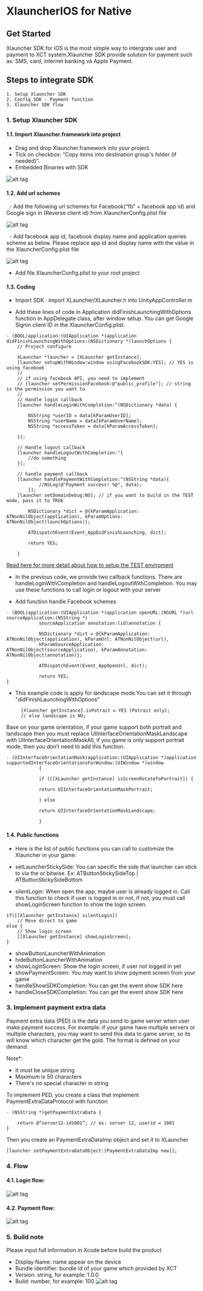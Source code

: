 # XlauncherIOS for Native

## Get Started

Xlauncher SDK for iOS is the most simple way to intergrate user and payment to XCT system.Xlauncher SDK provide solution for payment such as: SMS, card, internet banking và Apple Payment.

## Steps to integrate SDK

    1. Setup Xlauncher SDK
    2. Config SDK - Payment function
    3. Xlauncher SDK flow

### 1. Setup Xlauncher SDK
#### 1.1. Import Xlauncher.framework into project

   - Drag and drop Xlauncher.framework into your project.
   - Tick on checkbox: “Copy items into destination group's folder (if needed)”.
   - Embedded Binaries with SDK

![alt tag](https://github.com/xctcorporation/XlauncherIOS/blob/master/Images/addEmbled.png)

#### 1.2. Add url schemes

   - Add the following url schemes for Facebook(“fb” + facebook app id) and Google sign in (Reverse client id) from XlauncherConfig.plist file
    
![alt tag](https://github.com/xctcorporation/XlauncherIOS/blob/master/Images/addFbSchemes.png)

   - Add facebook app id, facebook display name and application queries scheme as below. Please replace app id and display name with the value in the XlauncherConfig.plist file 
   
![alt tag](https://github.com/xctcorporation/XlauncherIOS/blob/master/Images/addFbId.png)

   - Add file XlauncherConfig.plist to your root project

#### 1.3. Coding

- Import SDK : import XLauncher/XLauncher.h into UnityAppController.m

- Add these lines of code in Application didFinishLaunchingWithOptions function in AppDelegate class, after window setup. You can get Google Signin client ID in the XlauncherConfig.plist.

```
- (BOOL)application:(UIApplication *)application didFinishLaunchingWithOptions:(NSDictionary *)launchOptions {
	// Project configure

	XLauncher *launcher = [XLauncher getInstance];
	[launcher setupWithWindow:window usingFacebookSDK:YES]; // YES is using facebook 
	//
	// if using facebook API, you need to implement 
	// [launcher setPermissionFacebook:@"public_profile"]; // string is the permission you want to 
	//
	// Handle login callback
	[launcher handleLoginWithCompletion:^(NSDictionary *data) { 
	
		NSString *userID = data[kParamUserID];
		NSString *userName = data[kParamUserName];
		NSString *accessToken = data[kParamAccessToken]; 
	
	}]; 

	// Handle logout callback
	[launcher handleLogoutWithCompletion:^{ 
		//do something
	}];

	// handle payment callback
	[launcher handlePaymentWithCompletion:^(NSString *data){
        	//NSLog(@"Payment success! %@", data);
    	}];	
	[launcher setDomainDebug:NO]; // if you want to build in the TEST mode, pass it to TRUE

        NSDictionary *dict = @{kParamApplication: ATNonNilObject(application), kParamOptions: ATNonNilObject(launchOptions)}; 

        ATDispatchEvent(Event_AppDidFinishLaunching, dict);    

        return YES;
	
	}

```
[Read here for more detail about how to setup the TEST enviroment](https://github.com/xctcorporation/ServerIntegration/blob/master/SetupTheEnviroment.md)

- In the previous code, we provide two callback functions. There are handleLoginWithCompletion and handleLogoutWithCompletion. You may use these functions to call login or logout with your server
            
- Add function handle Facebook schemes 

```
- (BOOL)application:(UIApplication *)application openURL:(NSURL *)url sourceApplication:(NSString *)
            sourceApplication annotation:(id)annotation { 

            NSDictionary *dict = @{kParamApplication: ATNonNilObject(application), kParamUrl: ATNonNilObject(url), 
            kParamSourceApplication: ATNonNilObject(sourceApplication), kParamAnnotation: ATNonNilObject(annotation)}; 

            ATDispatchEvent(Event_AppOpenUrl, dict); 

            return YES; 
}
```

- This example code is apply for landscape mode.You can set it through "didFinishLaunchingWithOptions"

		[Xlauncher getInstance].isPotrait = YES (Potrait only);
		// else landscape is NO;			
Base on your game orientation, if your game support both portrait and landscape then you must replace UIInterfaceOrientationMaskLandscape with UIInterfaceOrientationMaskAll, if you game is only support portrait mode, then you don’t need to add this function.
	
```
- (UIInterfaceOrientationMask)application:(UIApplication *)application supportedInterfaceOrientationsForWindow:(UIWindow *)window
            { 

            if ([[XLauncher getInstance] isScreenRotateToPortrait]) { 

            return UIInterfaceOrientationMaskPortrait; 

            } else 	
            
            return UIInterfaceOrientationMaskLandscape; 
            
            } 
```

#### 1.4. Public functions
- Here is the list of public functions you can call to customize the Xlauncher in your game: 

* setLauncherStickySide: You can specific the side that launcher can stick to via the or bitwise. 
Ex: ATButtonStickySideTop | ATButtonStickySideBottom 

* silentLogin: When open the app, maybe user is already logged in. Call this function to check if user is logged in or not, if not, you must call showLoginScreen function to show the login screen. 

```
if([[Xlauncher getInstance] silentLogin])
	// Move direct to game
else {
	// Show login screen
	[[Xlauncher getInstance] showLoginScreen];
}
```
        
* showButtonLauncherWithAnimation 
* hideButtonLauncherWithAnimation
* showLoginScreen: Show the login screen, if user not logged in yet
* showPaymentScreen: You may want to show payment screen from your game
* handleShowSDKCompletion: You can get the event show SDK here
* handleCloseSDKCompletion: You can get the event show SDK here
### 3. Implement payment extra data

Payment extra data (PED) is the data you send to game server when user make payment success. 
For example: if your game have multiple servers or multiple characters, you may want to send this data to game server, so its will know which character get the gold. The format is defined on your demand. 
    
Note*: 
* It must be unique string
* Maximum is 50 characters
* There's no special character in string

    
To implement PED, you create a class that implement PaymentExtraDataProtocol with function
```
- (NSString *)getPaymentExtraData { 

	return @“server12-id1001”; // ex: server 12, userid = 1001
}
```
Then you create an PaymentExtraDataImp object and set it to XLauncher

```
[launcher setPaymentExtraDataObject:[PaymentExtraDataImp new]];
```
    
### 4. Flow

#### 4.1. Login flow: 
![alt tag](https://github.com/xctcorporation/XlauncherIOS/blob/master/Images/loginFlow.png)

#### 4.2. Payment flow:
![alt tag](https://github.com/xctcorporation/XlauncherIOS/blob/master/Images/PaymentFlow.png)

### 5. Build note
Please input full information in Xcode before build the product
- Display Name: name appear on the device
- Bundle identifier: bundle id of your game which provided by XCT
- Version: string, for example: 1.0.0
- Build: number, for example: 100
![alt tag](https://github.com/xctcorporation/XlauncherIOS/blob/master/Images/ios_build.png)
